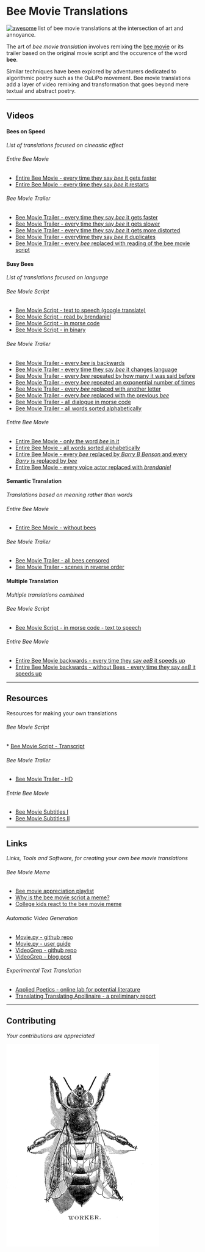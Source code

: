 
# Bee Movie Translations

[![awesome](https://cdn.rawgit.com/sindresorhus/awesome/d7305f38d29fed78fa85652e3a63e154dd8e8829/media/badge.svg)](https://github.com/sindresorhus/awesome)  list of bee movie translations at the intersection of art and annoyance.

The art of _bee movie translation_ involves remixing the [bee movie](http://www.imdb.com/title/tt0389790/) or its trailer based on the original movie script and the occurence of the word __bee__.

Similar techniques have been explored by adventurers dedicated to algorithmic poetry such as the OuLiPo movement. Bee movie translations add a layer of video remixing and transformation that goes beyond mere textual and abstract poetry.

----

## Videos

#### Bees on Speed
_List of translations focused on cineastic effect_

###### Entire Bee Movie

* [Entire Bee Movie - every time they say _bee_ it gets faster ](https://www.youtube.com/watch?v=E6iN6VTL7v8)
* [Entire Bee Movie - every time they say _bee_ it restarts](https://www.youtube.com/watch?v=PcdHoS-hYZk)


###### Bee Movie Trailer
* [Bee Movie Trailer - every time they say _bee_ it gets faster](https://www.youtube.com/watch?v=JSKAZVuz2VM)
* [Bee Movie Trailer - every time they say _bee_ it gets slower](https://www.youtube.com/watch?v=ZW-lDX2UcL0)
* [Bee Movie Trailer - every time they say _bee_ it gets more distorted](https://www.youtube.com/watch?v=T25QGcYPh0s)
* [Bee Movie Trailer - everytime they say _bee_ it duplicates ](https://www.youtube.com/watch?v=CZSBgy_BUhs)
* [Bee Movie Trailer - every _bee_ replaced with reading of the bee movie script](https://www.youtube.com/watch?v=5v5ASzKiZWI)

#### Busy Bees
_List of translations focused on language_

###### Bee Movie Script
* [Bee Movie Script - text to speech (google translate)](https://www.youtube.com/watch?v=VUYAy6zzKYk)
* [Bee Movie Script - read by brendaniel](https://www.youtube.com/watch?v=QsGYNfagHlU)
* [Bee Movie Script - in morse code](https://www.youtube.com/watch?v=1SQcYAbGGVE)
* [Bee Movie Script - in binary](https://www.youtube.com/watch?v=XaBNrDAxOJY)

###### Bee Movie Trailer
* [Bee Movie Trailer - every _bee_ is backwards](https://www.youtube.com/watch?v=2Oyc4cxE2zg)
* [Bee Movie Trailer - every time they say _bee_ it changes language ](https://www.youtube.com/watch?v=xk_hk_nG9r0)
* [Bee Movie Trailer - every _bee_ repeated by how many it was said before](https://www.youtube.com/watch?v=idjFDCYv5eI)
* [Bee Movie Trailer - every _bee_ repeated an exponential number of times](https://www.youtube.com/watch?v=0XBH6S-vbns)
* [Bee Movie Trailer - every _bee_ replaced with another letter](https://www.youtube.com/watch?v=V5eoiq4h7BA)
* [Bee Movie Trailer - every _bee_ replaced with the previous _bee_](https://www.youtube.com/watch?v=BfFcrMc0oG8)
* [Bee Movie Trailer - all dialogue in morse code](https://www.youtube.com/watch?v=e06vHlMpSrE)
* [Bee Movie Trailer - all words sorted alphabetically](https://www.youtube.com/watch?v=xYds3tKd3oo)


###### Entire Bee Movie
* [Entire Bee Movie - only the word _bee_ in it ](https://www.youtube.com/watch?v=TByiofHaEKk)
* [Entire Bee Movie - all words sorted alphabetically](https://www.youtube.com/watch?v=T-UVMyAOQqk)
* [Entire Bee Movie - every _bee_ replaced by _Barry B Benson_ and every _Barry_ is replaced by _bee_](https://www.youtube.com/watch?v=OqijL4jVrY8)
* [Entire Bee Movie - every voice actor replaced with _brendaniel_](https://www.youtube.com/watch?v=CkMFLHy4wMo)

#### Semantic Translation
_Translations based on meaning rather than words_

###### Entire Bee Movie
* [Entire Bee Movie - without bees](https://www.youtube.com/watch?v=eagjpMz2hHU)

###### Bee Movie Trailer
* [Bee Movie Trailer - all bees censored](https://www.youtube.com/watch?v=bvyzO-s9FF8)
* [Bee Movie Trailer - scenes in reverse order](https://www.youtube.com/watch?v=ddJYx6ufhBs)

#### Multiple Translation
_Multiple translations combined_

###### Bee Movie Script
* [Bee Movie Script - in morse code - text to speech](https://www.youtube.com/watch?v=EKP0xikyadw)

###### Entire Bee Movie
* [Entire Bee Movie backwards - every time they say _eeB_ it speeds up ](https://www.youtube.com/watch?v=KM74XRQKWew)
* [Entire Bee Movie backwards - without Bees - every time they say _eeB_ it speeds up ](https://www.youtube.com/watch?v=KM74XRQKWew)


----
## Resources

Resources for making your own translations
###### Bee Movie Script
* [Bee Movie Script - Transcript](http://www.script-o-rama.com/movie_scripts/a1/bee-movie-script-transcript-seinfeld.html)

###### Bee Movie Trailer
* [Bee Movie Trailer - HD](https://www.youtube.com/watch?v=VONRQMx78YI)

###### Entrie Bee Movie
* [Bee Movie Subtitles I](https://isubtitles.net/bee-movie-subtitles)
* [Bee Movie Subtitles II](http://www.yifysubtitles.com/movie/bee-movie-2007)

----

## Links
_Links, Tools and Software, for creating your own bee movie translations_

###### Bee Movie Meme
* [Bee movie appreciation playlist](https://www.youtube.com/playlist?list=PLsDLvNsVswMbGgGu4tOuYjqjOcMyyyI8N)
* [Why is the bee movie scriot a meme?](https://www.youtube.com/watch?v=FeHg8IBJP4I)
* [College kids react to the bee movie meme](https://www.youtube.com/watch?v=9h2v_fT0YC8)

###### Automatic Video Generation
* [Movie.py - github repo](https://github.com/Zulko/moviepy)
* [Movie.py - user guide](https://zulko.github.io/moviepy/)
* [VideoGrep - github repo](https://antiboredom.github.io/videogrep/)
* [VideoGrep - blog post](http://lav.io/2014/06/videogrep-automatic-supercuts-with-python/)

###### Experimental Text Translation
* [Applied Poetics -  online lab for potential literature](http://appliedpoetics.org/)
* [Translating Translating Apollinaire -  a preliminary report](http://www.bpnichol.ca/archive/documents/translating-translating-apollinaire-preliminary-report)
----
## Contributing

_Your contributions are appreciated_

[![image of a worker bee](worker.gif)](https://archive.org/stream/CAT11016094#page/288/mode/1up)
